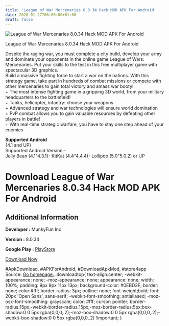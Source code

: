 ```yaml
---
title: 'League of War Mercenaries 8.0.34 Hack MOD APK For Android'
date: 2020-01-27T06:00:00+01:00
draft: false
---
```


![League of War Mercenaries 8.0.34 Hack MOD APK For Android](https://i0.wp.com/apkhome.net/wp-content/uploads/2017/12/League-of-War-Mercenaries-8.0.34.png "League of War Mercenaries 8.0.34 Hack MOD APK For Android")

  

League of War Mercenaries 8.0.34 Hack MOD APK For Android

Despite the raging war, you must complete a city build, develop your army and dominate your opponents in the online game League of Wars: Mercenaries. Put your skills to the test in this free multiplayer game with spectacular 3D graphics.  
Build a massive fighting force to start a war on the nations. With this strategy game, take part in hundreds of combat missions or compete with other mercenaries to gain total victory and amass war booty!  
\+ The most intense fighting game in a gripping 3D world, from your military headquarters to the battlefield!  
\+ Tanks, helicopter, infantry: choose your weapons  
\+ Advanced strategy and war technologies will ensure world domination  
\+ PvP combat allows you to gain valuable resources by defeating other players in battle!  
\+ With real-time strategic warfare, you have to stay one step ahead of your enemies

**Supported Android**  
{4.1 and UP}  
Supported Android Version:-  
Jelly Bean (4.1"4.3.1)- KitKat (4.4"4.4.4)- Lollipop (5.0"5.0.2) or UP

Download League of War Mercenaries 8.0.34 Hack MOD APK For Android
==================================================================

Additional Information
----------------------

**Developer :** MunkyFun Inc

**Version :** 8.0.34

**Google Play :** [PlayStore](https://play.google.com/store/apps/details?id=com.gree.shadow)

  

[Download Now](https://store4app.co/post/league-of-war-mercenaries-8-0-34-hack-mod-apk-for-android_1573671519)

  
#ApkDownload, #APKForAndroid, #DownloadApkMod, #store4app  
Source: [Go homepage.](https://store4app.co/post/league-of-war-mercenaries-8-0-34-hack-mod-apk-for-android_1573671519) .downloadtop{ text-align:center; -webkit-appearance: none; -moz-appearance: none; appearance: none; width: 100%; padding: 9px 9px 11px 13px; background-color: #0EBD3F; border: none; color:#fff; border-radius: 3px; outline: none; font-weight;bold; font: 20px 'Open Sans', sans-serif; -webkit-font-smoothing: antialiased; -moz-osx-font-smoothing: grayscale; color: #fff; cursor: pointer; border-radius:15px;-webkit-border-radius:15px;-moz-border-radius:5px;box-shadow:0 0 5px rgba(0,0,0,.2);-moz-box-shadow:0 0 5px rgba(0,0,0,.2);-webkit-box-shadow:0 0 5px rgba(0,0,0,.2) !important; }